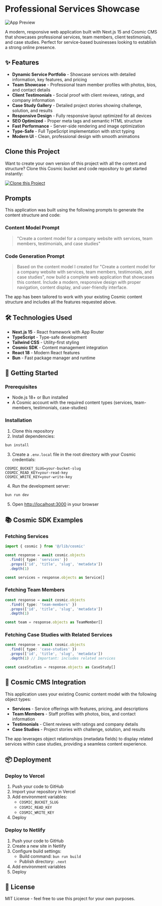 # Professional Services Showcase

![App Preview](https://imgix.cosmicjs.com/1dc70df0-9d7e-11f0-8dcc-651091f6a7c0-photo-1460925895917-afdab827c52f-1759182543773.jpg?w=1200&h=300&fit=crop&auto=format,compress)

A modern, responsive web application built with Next.js 15 and Cosmic CMS that showcases professional services, team members, client testimonials, and case studies. Perfect for service-based businesses looking to establish a strong online presence.

## ✨ Features

- **Dynamic Service Portfolio** - Showcase services with detailed information, key features, and pricing
- **Team Showcase** - Professional team member profiles with photos, bios, and contact details
- **Client Testimonials** - Social proof with client reviews, ratings, and company information
- **Case Study Gallery** - Detailed project stories showing challenge, solution, and results
- **Responsive Design** - Fully responsive layout optimized for all devices
- **SEO Optimized** - Proper meta tags and semantic HTML structure
- **Fast Performance** - Server-side rendering and image optimization
- **Type-Safe** - Full TypeScript implementation with strict typing
- **Modern UI** - Clean, professional design with smooth animations

## Clone this Project

Want to create your own version of this project with all the content and structure? Clone this Cosmic bucket and code repository to get started instantly:

[![Clone this Project](https://img.shields.io/badge/Clone%20this%20Project-29abe2?style=for-the-badge&logo=cosmic&logoColor=white)](https://app.cosmic-staging.com/projects/new?clone_bucket=68dafe678d0995fa5541db02&clone_repository=68daffa68d0995fa5541db23)

## Prompts

This application was built using the following prompts to generate the content structure and code:

### Content Model Prompt

> "Create a content model for a company website with services, team members, testimonials, and case studies"

### Code Generation Prompt

> Based on the content model I created for "Create a content model for a company website with services, team members, testimonials, and case studies", now build a complete web application that showcases this content. Include a modern, responsive design with proper navigation, content display, and user-friendly interface.

The app has been tailored to work with your existing Cosmic content structure and includes all the features requested above.

## 🛠️ Technologies Used

- **Next.js 15** - React framework with App Router
- **TypeScript** - Type-safe development
- **Tailwind CSS** - Utility-first styling
- **Cosmic SDK** - Content management integration
- **React 18** - Modern React features
- **Bun** - Fast package manager and runtime

## 🚀 Getting Started

### Prerequisites

- Node.js 18+ or Bun installed
- A Cosmic account with the required content types (services, team-members, testimonials, case-studies)

### Installation

1. Clone this repository
2. Install dependencies:

```bash
bun install
```

3. Create a `.env.local` file in the root directory with your Cosmic credentials:

```env
COSMIC_BUCKET_SLUG=your-bucket-slug
COSMIC_READ_KEY=your-read-key
COSMIC_WRITE_KEY=your-write-key
```

4. Run the development server:

```bash
bun run dev
```

5. Open [http://localhost:3000](http://localhost:3000) in your browser

## 📚 Cosmic SDK Examples

### Fetching Services

```typescript
import { cosmic } from '@/lib/cosmic'

const response = await cosmic.objects
  .find({ type: 'services' })
  .props(['id', 'title', 'slug', 'metadata'])
  .depth(1)

const services = response.objects as Service[]
```

### Fetching Team Members

```typescript
const response = await cosmic.objects
  .find({ type: 'team-members' })
  .props(['id', 'title', 'slug', 'metadata'])
  .depth(1)

const team = response.objects as TeamMember[]
```

### Fetching Case Studies with Related Services

```typescript
const response = await cosmic.objects
  .find({ type: 'case-studies' })
  .props(['id', 'title', 'slug', 'metadata'])
  .depth(1) // Important: includes related services

const caseStudies = response.objects as CaseStudy[]
```

## 🎨 Cosmic CMS Integration

This application uses your existing Cosmic content model with the following object types:

- **Services** - Service offerings with features, pricing, and descriptions
- **Team Members** - Staff profiles with photos, bios, and contact information
- **Testimonials** - Client reviews with ratings and company details
- **Case Studies** - Project stories with challenge, solution, and results

The app leverages object relationships (metadata fields) to display related services within case studies, providing a seamless content experience.

## 📦 Deployment

### Deploy to Vercel

1. Push your code to GitHub
2. Import your repository in Vercel
3. Add environment variables:
   - `COSMIC_BUCKET_SLUG`
   - `COSMIC_READ_KEY`
   - `COSMIC_WRITE_KEY`
4. Deploy

### Deploy to Netlify

1. Push your code to GitHub
2. Create a new site in Netlify
3. Configure build settings:
   - Build command: `bun run build`
   - Publish directory: `.next`
4. Add environment variables
5. Deploy

## 📝 License

MIT License - feel free to use this project for your own purposes.

<!-- README_END -->